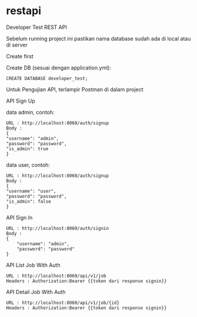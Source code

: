 # restapi
Developer Test REST API

Sebelum running project ini pastikan nama database sudah ada di local atau di server

Create first

Create DB (sesuai dengan application.yml):
```
CREATE DATABASE developer_test;
```

Untuk Pengujian API, terlampir Postman di dalam project

API Sign Up

data admin, contoh:
```
URL : http://localhost:8060/auth/signup
Body :
{
"username": "admin",
"password": "password",
"is_admin": true
}
```
data user, contoh:
```
URL : http://localhost:8060/auth/signup
Body :
{
"username": "user",
"password": "password",
"is_admin": false
}
```

API Sign In

```
URL : http://localhost:8060/auth/signin
Body :
{
    "username": "admin",
    "password": "password"
}
```

API List Job With Auth
```
URL : http://localhost:8060/api/v1/job
Headers : Authorization:Bearer {{token dari response signin}}
```

API Detail Job With Auth
```
URL : http://localhost:8060/api/v1/job/{id}
Headers : Authorization:Bearer {{token dari response signin}}
```